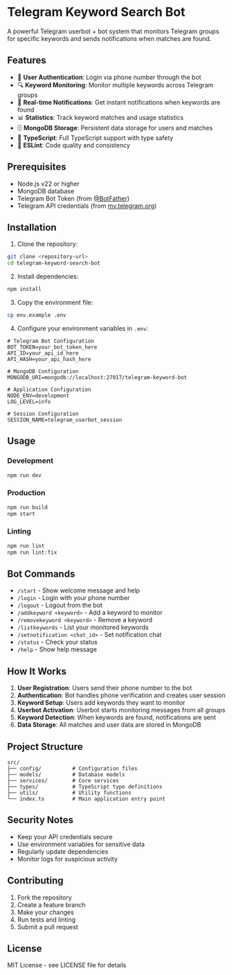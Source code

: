 # Telegram Keyword Search Bot

A powerful Telegram userbot + bot system that monitors Telegram groups for specific keywords and sends notifications when matches are found.

## Features

- 🔐 **User Authentication**: Login via phone number through the bot
- 🔍 **Keyword Monitoring**: Monitor multiple keywords across Telegram groups
- 🔔 **Real-time Notifications**: Get instant notifications when keywords are found
- 📊 **Statistics**: Track keyword matches and usage statistics
- 🗄️ **MongoDB Storage**: Persistent data storage for users and matches
- 🚀 **TypeScript**: Full TypeScript support with type safety
- 📝 **ESLint**: Code quality and consistency

## Prerequisites

- Node.js v22 or higher
- MongoDB database
- Telegram Bot Token (from [@BotFather](https://t.me/botfather))
- Telegram API credentials (from [my.telegram.org](https://my.telegram.org))

## Installation

1. Clone the repository:
```bash
git clone <repository-url>
cd telegram-keyword-search-bot
```

2. Install dependencies:
```bash
npm install
```

3. Copy the environment file:
```bash
cp env.example .env
```

4. Configure your environment variables in `.env`:
```env
# Telegram Bot Configuration
BOT_TOKEN=your_bot_token_here
API_ID=your_api_id_here
API_HASH=your_api_hash_here

# MongoDB Configuration
MONGODB_URI=mongodb://localhost:27017/telegram-keyword-bot

# Application Configuration
NODE_ENV=development
LOG_LEVEL=info

# Session Configuration
SESSION_NAME=telegram_userbot_session
```

## Usage

### Development
```bash
npm run dev
```

### Production
```bash
npm run build
npm start
```

### Linting
```bash
npm run lint
npm run lint:fix
```

## Bot Commands

- `/start` - Show welcome message and help
- `/login` - Login with your phone number
- `/logout` - Logout from the bot
- `/addkeyword <keyword>` - Add a keyword to monitor
- `/removekeyword <keyword>` - Remove a keyword
- `/listkeywords` - List your monitored keywords
- `/setnotification <chat_id>` - Set notification chat
- `/status` - Check your status
- `/help` - Show help message

## How It Works

1. **User Registration**: Users send their phone number to the bot
2. **Authentication**: Bot handles phone verification and creates user session
3. **Keyword Setup**: Users add keywords they want to monitor
4. **Userbot Activation**: Userbot starts monitoring messages from all groups
5. **Keyword Detection**: When keywords are found, notifications are sent
6. **Data Storage**: All matches and user data are stored in MongoDB

## Project Structure

```
src/
├── config/          # Configuration files
├── models/          # Database models
├── services/        # Core services
├── types/           # TypeScript type definitions
├── utils/           # Utility functions
└── index.ts         # Main application entry point
```

## Security Notes

- Keep your API credentials secure
- Use environment variables for sensitive data
- Regularly update dependencies
- Monitor logs for suspicious activity

## Contributing

1. Fork the repository
2. Create a feature branch
3. Make your changes
4. Run tests and linting
5. Submit a pull request

## License

MIT License - see LICENSE file for details
